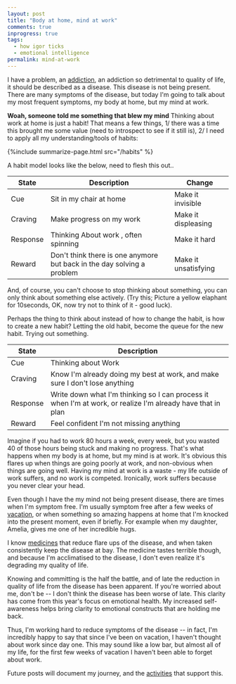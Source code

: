 ```yaml
---
layout: post
title: "Body at home, mind at work"
comments: true
inprogress: true
tags:
  - how igor ticks
  - emotional intelligence
permalink: mind-at-work
---
```


I have a problem, an [addiction](/addiction), an addiction so detrimental to quality of life, it should be described as a disease. This disease is not being present. There are many symptoms of the disease, but today I'm going to talk about my most frequent symptoms, my body at home, but my mind at work.

**Woah, someone told me something that blew my mind**  Thinking about work at home is just a habit!  That means a few things, 1/ there was a time this brought me some value (need to introspect to see if it still is), 2/ I need to apply all my understanding/tools of habits:

{%include summarize-page.html src="/habits" %}

A habit model looks like the below, need to flesh this out..

| State    | Description                      | Change             |
| -------- | --------------------------- | -------------------- |
| Cue      | Sit in my chair at home  | Make it invisible    |
| Craving  | Make progress on my work  | Make it displeasing  |
| Response | Thinking About work , often spinning |  Make it hard         |
| Reward   | Don't think there is one anymore but back in the day solving a problem | Make it unsatisfying |

And, of course, you can't choose to stop thinking about something, you can only  think about something else actively. (Try this; Picture a yellow elaphant for 10seconds, OK, now try not to think of it - good luck).

Perhaps the thing to think about instead of how to change the habit, is how to create a new habit? Letting the old habit, become the queue for the new habit. Trying out something.

| State    | Description                      |
| -------- | ---------------------------   |
| Cue      | Thinking about Work |
| Craving  | Know I'm already doing my best at work, and make sure I don't lose anything |
| Response | Write down what I'm thinking so I can process it when I'm at work, or realize I'm already have that in plan|
| Reward   | Feel confident I'm not missing anything |

Imagine if you had to work 80 hours a week, every week, but you wasted 40 of those hours being stuck and making no progress. That's what happens when my body is at home, but my mind is at work. It's obvious this flares up when things are going poorly at work, and non-obvious when things are going well. Having my mind at work is a waste - my life outside of work suffers, and no work is competed. Ironically, work suffers because you never clear your head.

Even though I have the my mind not being present disease, there are times when I'm symptom free. I'm usually symptom free after a few weeks of [vacation](/time-off), or when something so amazing happens at home that I'm knocked into the present moment, even if briefly. For example when my daughter, Amelia, gives me one of her incredible hugs.

I know [medicines](/emotional-health) that reduce flare ups of the disease, and when taken consistently keep the disease at bay. The medicine tastes terrible though, and because I'm acclimatised to the disease, I don't even realize it's degrading my quality of life.

Knowing and committing is the half the battle, and of late the reduction in quality of life from the disease has been apparent. If you're worried about me, don't be -- I don't think the disease has been worse of late. This clarity has come from this year's focus on emotional health. My increased self-awareness helps bring clarity to emotional constructs that are holding me back.

Thus, I'm working hard to reduce symptoms of the disease -- in fact, I'm incredibly happy to say that since I've been on vacation, I haven't thought about work since day one. This may sound like a low bar, but almost all of my life, for the first few weeks of vacation I haven't been able to forget about work.

Future posts will document my journey, and the [activities](/emotional-health) that support this.
